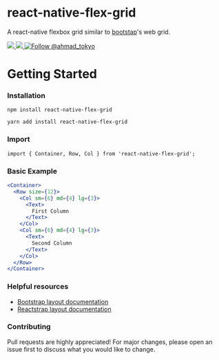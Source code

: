 # react-native-flex-grid
A react-native flexbox grid similar to [bootstap](https://getbootstrap.com)'s web grid.

<a href="https://npmjs.com/package/react-native-flex-grid">
  <img src="https://img.shields.io/npm/v/react-native-flex-grid.svg"></img>
  <img src="https://img.shields.io/npm/dt/react-native-flex-grid.svg"></img>
</a>
<a href="https://twitter.com/intent/follow?screen_name=ahmad_tokyo"><img src="https://img.shields.io/twitter/follow/ahmad_tokyo.svg?label=Follow%20@ahmad_tokyo" alt="Follow @ahmad_tokyo"></img></a>

# Getting Started

### Installation

```
npm install react-native-flex-grid
```
```
yarn add install react-native-flex-grid
```

### Import

```
import { Container, Row, Col } from 'react-native-flex-grid';
```

### Basic Example

```jsx
<Container>        
  <Row size={12}>
    <Col sm={6} md={4} lg={3}>
      <Text>
        First Column
      </Text>
    </Col>
    <Col sm={6} md={4} lg={3}>
      <Text>
        Second Column
      </Text>
    </Col>
  </Row>      
</Container>
```

### Helpful resources
- [Bootstrap layout documentation](https://getbootstrap.com/docs/5.0/layout)
- [Reactstrap layout documentation](https://reactstrap.github.io/?path=/docs/components-layout--layout)

### Contributing
Pull requests are highly appreciated! For major changes, please open an issue first to discuss what you would like to change.
